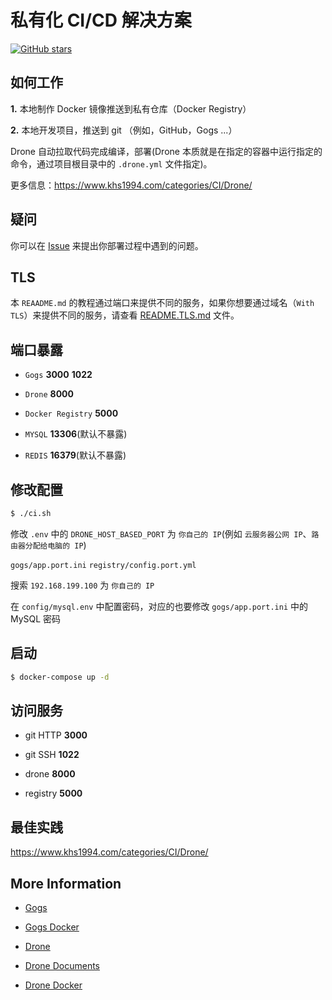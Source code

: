 # 私有化 CI/CD 解决方案

[![GitHub stars](https://img.shields.io/github/stars/khs1994-docker/ci.svg?style=social&label=Stars)](https://github.com/khs1994-docker/ci)

## 如何工作

**1.** 本地制作 Docker 镜像推送到私有仓库（Docker Registry）

**2.** 本地开发项目，推送到 git （例如，GitHub，Gogs ...）

Drone 自动拉取代码完成编译，部署(Drone 本质就是在指定的容器中运行指定的命令，通过项目根目录中的 `.drone.yml` 文件指定)。

更多信息：https://www.khs1994.com/categories/CI/Drone/

## 疑问

你可以在 [Issue](https://github.com/khs1994-docker/ci/issues) 来提出你部署过程中遇到的问题。

## TLS

本 `REAADME.md` 的教程通过端口来提供不同的服务，如果你想要通过域名（`With TLS`）来提供不同的服务，请查看 [README.TLS.md](README.TLS.md) 文件。

## 端口暴露

* `Gogs` **3000** **1022**

* `Drone` **8000**

* `Docker Registry` **5000**

* `MYSQL` **13306**(默认不暴露)

* `REDIS` **16379**(默认不暴露)

## 修改配置

```bash
$ ./ci.sh
```

修改 `.env` 中的 `DRONE_HOST_BASED_PORT` 为 `你自己的 IP`(例如 `云服务器公网 IP`、`路由器分配给电脑的 IP`)

`gogs/app.port.ini` `registry/config.port.yml`

搜索 `192.168.199.100` 为 `你自己的 IP`

在 `config/mysql.env` 中配置密码，对应的也要修改 `gogs/app.port.ini` 中的 MySQL 密码

## 启动

```bash
$ docker-compose up -d
```

## 访问服务

* git HTTP **3000**

* git SSH **1022**

* drone **8000**

* registry **5000**

## 最佳实践

https://www.khs1994.com/categories/CI/Drone/

## More Information

* [Gogs](https://github.com/gogits/gogs)

* [Gogs Docker](https://github.com/gogits/gogs/tree/master/docker)

* [Drone](https://github.com/drone)

* [Drone Documents](http://docs.drone.io/)

* [Drone Docker](https://store.docker.com/profiles/drone)
